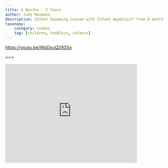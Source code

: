 ```yaml
---
title: 6 Months - 5 Years
author: Judy Heumann
description: Infant Swimming Lesson with Infant Aquatics℠ from 6 months to 5 years.
taxonomy:
    category: videos
    tag: [children, toddlers, infants]
---
```


https://youtu.be/WgDxuQ293So

===

<iframe width="420" height="315" src="https://www.youtube.com/embed/WgDxuQ293So" frameborder="0" allowfullscreen></iframe>

